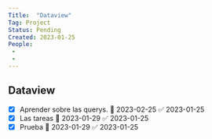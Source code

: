 ```yaml
---
Title:  "Dataview"
Tag: Project
Status: Pending
Created: 2023-01-25
People: 
 - 
 - 
---
```

## Dataview

- [x] Aprender sobre las querys. 📅 2023-02-25 ✅ 2023-01-25
- [x] Las tareas 📅 2023-01-29 ✅ 2023-01-25
- [x] Prueba 📅 2023-01-29 ✅ 2023-01-25
